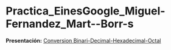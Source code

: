 # Practica_EinesGoogle_Miguel-Fernandez_Mart--Borr-s
**Presentación:** [Conversion Binari-Decimal-Hexadecimal-Octal](file:///home/smx1b/Baixades/Conversi%C3%B3%20binari-decimal-hexadecimal-octal.pdf "Conversion Binari-Decimal-Hexadecimal-Octal")
